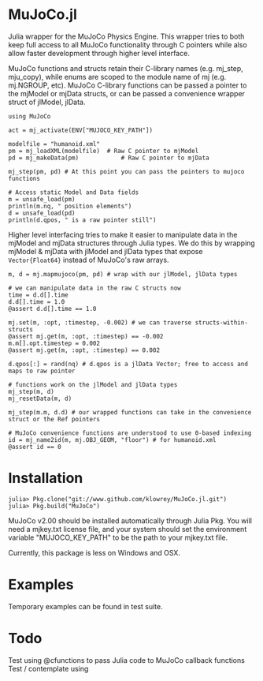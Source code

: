 # MuJoCo.jl
Julia wrapper for the MuJoCo Physics Engine. This wrapper tries to both keep full access to all MuJoCo functionality through C pointers while also allow faster development through higher level interface.

MuJoCo functions and structs retain their C-library names (e.g. mj_step, mju_copy), while enums are scoped to the module name of mj (e.g. mj.NGROUP, etc). MuJoCo C-library functions can be passed a pointer to the mjModel or mjData structs, or can be passed a convenience wrapper struct of jlModel, jlData.

```
using MuJoCo

act = mj_activate(ENV["MUJOCO_KEY_PATH"])

modelfile = "humanoid.xml"
pm = mj_loadXML(modelfile)  # Raw C pointer to mjModel
pd = mj_makeData(pm)            # Raw C pointer to mjData

mj_step(pm, pd) # At this point you can pass the pointers to mujoco functions

# Access static Model and Data fields
m = unsafe_load(pm)
println(m.nq, " position elements")
d = unsafe_load(pd)
println(d.qpos, " is a raw pointer still")
```

Higher level interfacing tries to make it easier to manipulate data in the mjModel and mjData structures through Julia types. We do this by wrapping mjModel & mjData with jlModel and jlData types that expose ```Vector{Float64}``` instead of MuJoCo's raw arrays.

```
m, d = mj.mapmujoco(pm, pd) # wrap with our jlModel, jlData types

# we can manipulate data in the raw C structs now
time = d.d[].time
d.d[].time = 1.0
@assert d.d[].time == 1.0

mj.set(m, :opt, :timestep, -0.002) # we can traverse structs-within-structs
@assert mj.get(m, :opt, :timestep) == -0.002
m.m[].opt.timestep = 0.002
@assert mj.get(m, :opt, :timestep) == 0.002

d.qpos[:] = rand(nq) # d.qpos is a jlData Vector; free to access and maps to raw pointer

# functions work on the jlModel and jlData types
mj_step(m, d)
mj_resetData(m, d)

mj_step(m.m, d.d) # our wrapped functions can take in the convenience struct or the Ref pointers

# MuJoCo convenience functions are understood to use 0-based indexing
id = mj_name2id(m, mj.OBJ_GEOM, "floor") # for humanoid.xml
@assert id == 0
```

# Installation

```
julia> Pkg.clone("git://www.github.com/klowrey/MuJoCo.jl.git")
julia> Pkg.build("MuJoCo")
```
MuJoCo v2.00 should be installed automatically through Julia Pkg. You will need a mjkey.txt license file, and your system should set the environment variable "MUJOCO_KEY_PATH" to be the path to your mjkey.txt file.

Currently, this package is less on Windows and OSX.

# Examples
Temporary examples can be found in test suite.

# Todo
Test using @cfunctions to pass Julia code to MuJoCo callback functions
Test / contemplate using 

